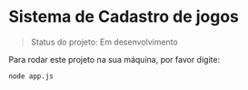 <h1>Sistema de Cadastro de jogos</h1>

> Status do projeto: Em desenvolvimento

Para rodar este projeto na sua máquina, por favor digite:

```
node app.js
```
